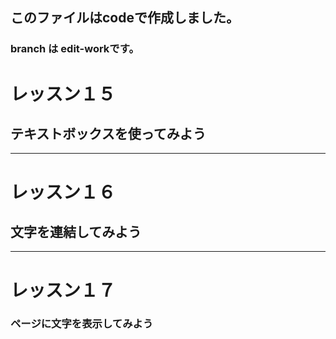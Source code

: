 ## このファイルはcodeで作成しました。
### branch  は edit-workです。
# レッスン１５
## テキストボックスを使ってみよう
---
# レッスン１６
## 文字を連結してみよう
---
# レッスン１７
### ページに文字を表示してみよう
